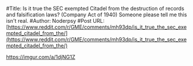 #Title: Is it true the SEC exempted Citadel from the destruction of records and falsification laws? (Company Act of 1940) Someone please tell me this isn't real.
#Author: Noderpsy
#Post URL: [https://www.reddit.com/r/GME/comments/mh93dp/is_it_true_the_sec_exempted_citadel_from_the/](https://www.reddit.com/r/GME/comments/mh93dp/is_it_true_the_sec_exempted_citadel_from_the/)


https://imgur.com/a/1djNG1Z